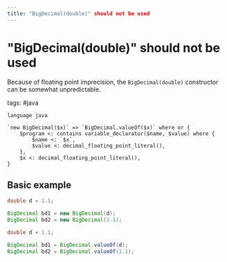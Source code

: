 ```yaml
---
title: "BigDecimal(double)" should not be used
---
```


# "BigDecimal(double)" should not be used

Because of floating point imprecision, the `BigDecimal(double)` constructor can be somewhat unpredictable.

tags: #java

```grit
language java

`new BigDecimal($x)` => `BigDecimal.valueOf($x)` where or {
    $program <: contains variable_declarator($name, $value) where {
        $name <: `$x`,
        $value <: decimal_floating_point_literal(),
    },
    $x <: decimal_floating_point_literal(),
}
```

## Basic example

```java
double d = 1.1;

BigDecimal bd1 = new BigDecimal(d);
BigDecimal bd2 = new BigDecimal(1.1);
```

```java
double d = 1.1;

BigDecimal bd1 = BigDecimal.valueOf(d);
BigDecimal bd2 = BigDecimal.valueOf(1.1);
```
